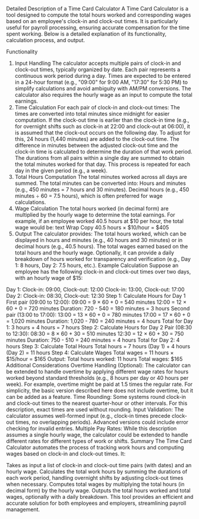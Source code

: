 Detailed Description of a Time Card Calculator
A Time Card Calculator is a tool designed to compute the total hours worked and corresponding wages based on an employee's clock-in and clock-out times. It is particularly useful for payroll processing, ensuring accurate compensation for the time spent working. Below is a detailed explanation of its functionality, calculation process, and output.

Functionality
1. Input Handling
The calculator accepts multiple pairs of clock-in and clock-out times, typically organized by date. Each pair represents a continuous work period during a day.
Times are expected to be entered in a 24-hour format (e.g., "09:00" for 9:00 AM, "17:30" for 5:30 PM) to simplify calculations and avoid ambiguity with AM/PM conversions.
The calculator also requires the hourly wage as an input to compute the total earnings.
2. Time Calculation
For each pair of clock-in and clock-out times:
The times are converted into total minutes since midnight for easier computation.
If the clock-out time is earlier than the clock-in time (e.g., for overnight shifts such as clock-in at 22:00 and clock-out at 06:00), it is assumed that the clock-out occurs on the following day. To adjust for this, 24 hours (1,440 minutes) are added to the clock-out time.
The difference in minutes between the adjusted clock-out time and the clock-in time is calculated to determine the duration of that work period.
The durations from all pairs within a single day are summed to obtain the total minutes worked for that day.
This process is repeated for each day in the given period (e.g., a week).
3. Total Hours Computation
The total minutes worked across all days are summed.
The total minutes can be converted into:
Hours and minutes (e.g., 450 minutes = 7 hours and 30 minutes).
Decimal hours (e.g., 450 minutes ÷ 60 = 7.5 hours), which is often preferred for wage calculations.
4. Wage Calculation
The total hours worked (in decimal form) are multiplied by the hourly wage to determine the total earnings.
For example, if an employee worked 40.5 hours at $10 per hour, the total wage would be:
text
Wrap
Copy
40.5 hours × $10/hour = $405
5. Output
The calculator provides:
The total hours worked, which can be displayed in hours and minutes (e.g., 40 hours and 30 minutes) or in decimal hours (e.g., 40.5 hours).
The total wages earned based on the total hours and the hourly wage.
Optionally, it can provide a daily breakdown of hours worked for transparency and verification (e.g., Day 1: 8 hours, Day 2: 7.5 hours, etc.).
Example Calculation
Suppose an employee has the following clock-in and clock-out times over two days, with an hourly wage of $15:

Day 1:
Clock-in: 09:00, Clock-out: 12:00
Clock-in: 13:00, Clock-out: 17:00
Day 2:
Clock-in: 08:30, Clock-out: 12:30
Step 1: Calculate Hours for Day 1
First pair (09:00 to 12:00):
09:00 = 9 × 60 + 0 = 540 minutes
12:00 = 12 × 60 + 0 = 720 minutes
Duration: 720 - 540 = 180 minutes = 3 hours
Second pair (13:00 to 17:00):
13:00 = 13 × 60 + 0 = 780 minutes
17:00 = 17 × 60 + 0 = 1,020 minutes
Duration: 1,020 - 780 = 240 minutes = 4 hours
Total for Day 1:
3 hours + 4 hours = 7 hours
Step 2: Calculate Hours for Day 2
Pair (08:30 to 12:30):
08:30 = 8 × 60 + 30 = 510 minutes
12:30 = 12 × 60 + 30 = 750 minutes
Duration: 750 - 510 = 240 minutes = 4 hours
Total for Day 2:
4 hours
Step 3: Calculate Total Hours
Total hours = 7 hours (Day 1) + 4 hours (Day 2) = 11 hours
Step 4: Calculate Wages
Total wages = 11 hours × $15/hour = $165
Output:
Total hours worked: 11 hours
Total wages: $165
Additional Considerations
Overtime Handling (Optional):
The calculator can be extended to handle overtime by applying different wage rates for hours worked beyond standard thresholds (e.g., 8 hours per day or 40 hours per week). For example, overtime might be paid at 1.5 times the regular rate.
For simplicity, the basic version described here does not include overtime, but it can be added as a feature.
Time Rounding:
Some systems round clock-in and clock-out times to the nearest quarter-hour or other intervals. For this description, exact times are used without rounding.
Input Validation:
The calculator assumes well-formed input (e.g., clock-in times precede clock-out times, no overlapping periods). Advanced versions could include error checking for invalid entries.
Multiple Pay Rates:
While this description assumes a single hourly wage, the calculator could be extended to handle different rates for different types of work or shifts.
Summary
The Time Card Calculator automates the process of tracking work hours and computing wages based on clock-in and clock-out times. It:

Takes as input a list of clock-in and clock-out time pairs (with dates) and an hourly wage.
Calculates the total work hours by summing the durations of each work period, handling overnight shifts by adjusting clock-out times when necessary.
Computes total wages by multiplying the total hours (in decimal form) by the hourly wage.
Outputs the total hours worked and total wages, optionally with a daily breakdown.
This tool provides an efficient and accurate solution for both employees and employers, streamlining payroll management.